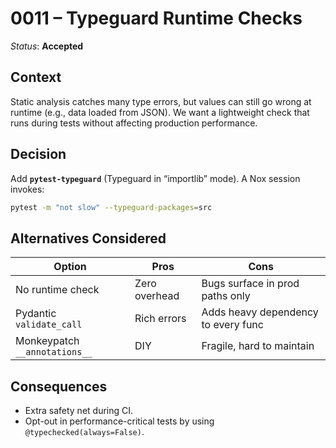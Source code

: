 # 0011 – Typeguard Runtime Checks

*Status*: **Accepted**

## Context

Static analysis catches many type errors, but values can still go wrong at
runtime (e.g., data loaded from JSON). We want a lightweight check that runs
during tests without affecting production performance.

## Decision

Add **`pytest-typeguard`** (Typeguard in “importlib” mode). A Nox session
invokes:

```bash
pytest -m "not slow" --typeguard-packages=src
```

## Alternatives Considered

| Option                        | Pros          | Cons                                |
| ----------------------------- | ------------- | ----------------------------------- |
| No runtime check              | Zero overhead | Bugs surface in prod paths only     |
| Pydantic `validate_call`      | Rich errors   | Adds heavy dependency to every func |
| Monkeypatch `__annotations__` | DIY           | Fragile, hard to maintain           |

## Consequences

* Extra safety net during CI.
* Opt-out in performance-critical tests by using `@typechecked(always=False)`.
